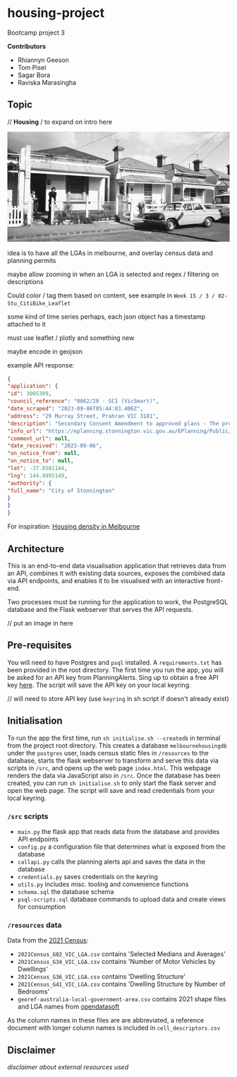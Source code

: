 # housing-project


Bootcamp project 3 

**Contributors**

- Rhiannyn Geeson
- Tom Pisel
- Sagar Bora
- Raviska Marasingha

## Topic 

// **Housing** / to expand on intro here

![](img/header.jpg)

idea is to have all the LGAs in melbourne, and overlay census data and planning permits

maybe allow zooming in when an LGA is selected and regex / filtering on descriptions

Could color / tag them based on content, see example in `Week 15 / 3 / 02-Stu_CitiBike_Leaflet`

some kind of time series perhaps, each json object has a timestamp attached to it

must use leaflet / plotly and something new 

maybe encode in geojson

example API response:


```json
{
"application": {
"id": 3005309,
"council_reference": "0062/20 - SC1 (VicSmart)",
"date_scraped": "2023-09-06T05:44:03.406Z",
"address": "29 Murray Street, Prahran VIC 3181",
"description": "Secondary Consent Amendment to approved plans - The proposed change is to reduce the height of the fence from 1.95m to 1.5m. All other aspects to remain the same.",
"info_url": "https://eplanning.stonnington.vic.gov.au/EPlanning/Public/ViewActivity.aspx?refid=0062/20%20-%20SC1%20(VicSmart)",
"comment_url": null,
"date_received": "2023-09-06",
"on_notice_from": null,
"on_notice_to": null,
"lat": -37.8501144,
"lng": 144.9995149,
"authority": {
"full_name": "City of Stonnington"
}
}
}
```


For inspiration: [Housing density in Melbourne](https://chartingtransport.com/2023/06/10/how-is-population-density-changing-in-australian-cities-2023-update/)

## Architecture

This is an end-to-end data visualisation application that retrieves data from an API, combines it with existing data sources, exposes the combined data via API endpoints, and enables it to be visualised with an interactive front-end.

Two processes must be running for the application to work, the PostgreSQL database and the Flask webserver that serves the API requests.


// put an image in here 


## Pre-requisites

You will need to have Postgres and `psql` installed. A `requirements.txt` has been provided in the root directory. The first time you run the app, you will be asked for an API key from PlanningAlerts. Sing up to obtain a free API key [here](https://www.planningalerts.org.au/api/howto). The script will save the API key on your local keyring.


// will need to store API key (use `keyring` in sh script if doesn't already exist)



## Initialisation

To run the app the first time, run `sh initialise.sh --createdb` in terminal from the project root directory. This creates a database `melbournehousingdb` under the `postgres` user, loads census static files in `/resources` to the database, starts the flask webserver to transform and serve this data via scripts in `/src`, and opens up the web page `index.html`. This webpage renders the data via JavaScript also in `/src`. Once the database has been created, you can run `sh initialise.sh` to only start the flask server and open the web page. The script will save and read credentials from your local keyring.

### `/src` scripts

- `main.py` the flask app that reads data from the database and provides API endpoints
- `config.py` a configuration file that determines what is exposed from the database
- `callapi.py` calls the planning alerts api and saves the data in the database
- `credentials.py` saves credentials on the keyring
- `utils.py` includes misc. tooling and convenience functions
- `schema.sql` the database schema
- `psql-scripts.sql` database commands to upload data and create views for consumption


### `/resources` data

Data from the [2021 Census](https://www.abs.gov.au/census/find-census-data/datapacks?release=2021&product=GCP&geography=LGA&header=S):

- `2021Census_G02_VIC_LGA.csv` contains 'Selected Medians and Averages'
- `2021Census_G34_VIC_LGA.csv` contains 'Number of Motor Vehicles by Dwellings'
- `2021Census_G36_VIC_LGA.csv` contains 'Dwelling Structure'
- `2021Census_G41_VIC_LGA.csv` contains 'Dwelling Structure by Number of Bedrooms'
- `georef-australia-local-government-area.csv` contains 2021 shape files and LGA names from [opendatasoft](https://public.opendatasoft.com/explore/dataset/georef-australia-local-government-area/table/?disjunctive.ste_code&disjunctive.ste_name&disjunctive.lga_code&disjunctive.lga_name)

As the column names in these files are are abbreviated, a reference document with longer column names is included in `cell_descriptors.csv`

## Disclaimer

_disclaimer about external resources used_


